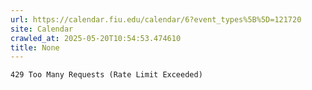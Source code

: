 ```yaml
---
url: https://calendar.fiu.edu/calendar/6?event_types%5B%5D=121720
site: Calendar
crawled_at: 2025-05-20T10:54:53.474610
title: None
---
```


```
429 Too Many Requests (Rate Limit Exceeded)

```

